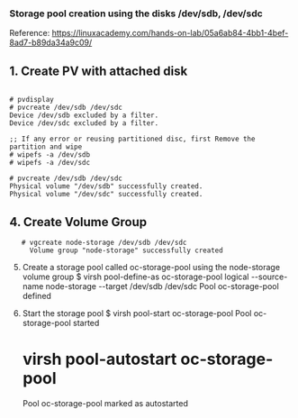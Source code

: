 

### Storage  pool creation using the disks /dev/sdb, /dev/sdc

Reference: https://linuxacademy.com/hands-on-lab/05a6ab84-4bb1-4bef-8ad7-b89da34a9c09/


 
 

## 1. Create PV with attached disk
  ```
  
  # pvdisplay
  # pvcreate /dev/sdb /dev/sdc
  Device /dev/sdb excluded by a filter.
  Device /dev/sdc excluded by a filter.
  
  ;; If any error or reusing partitioned disc, first Remove the partition and wipe
  # wipefs -a /dev/sdb
  # wipefs -a /dev/sdc
  
  # pvcreate /dev/sdb /dev/sdc
  Physical volume "/dev/sdb" successfully created.
  Physical volume "/dev/sdc" successfully created.

```

## 4. Create Volume Group
```
   # vgcreate node-storage /dev/sdb /dev/sdc
     Volume group "node-storage" successfully created
```   
5. Create a storage pool called oc-storage-pool using the node-storage volume group
   $ virsh pool-define-as oc-storage-pool logical --source-name node-storage --target /dev/sdb /dev/sdc
     Pool oc-storage-pool defined
     
6. Start the storage pool
   $ virsh pool-start oc-storage-pool
   Pool oc-storage-pool started
   
   # virsh pool-autostart oc-storage-pool
   Pool oc-storage-pool marked as autostarted

